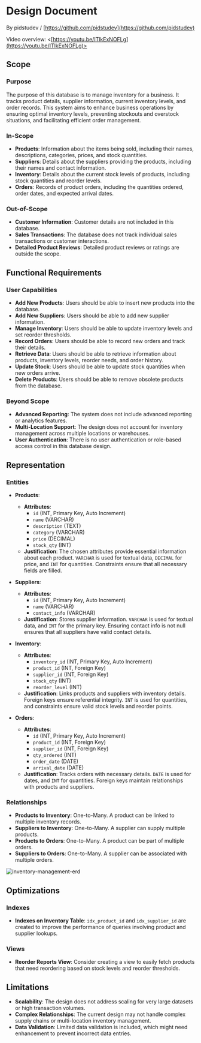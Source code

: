 # Design Document

By pidstudev / [https://github.com/pidstudev](https://github.com/pidstudev)

Video overview: <[https://youtu.be/ITlkExNOFLg](https://youtu.be/ITlkExNOFLg)>

## Scope

### Purpose
The purpose of this database is to manage inventory for a business. It tracks product details, supplier information, current inventory levels, and order records. This system aims to enhance business operations by ensuring optimal inventory levels, preventing stockouts and overstock situations, and facilitating efficient order management.

### In-Scope
- **Products**: Information about the items being sold, including their names, descriptions, categories, prices, and stock quantities.
- **Suppliers**: Details about the suppliers providing the products, including their names and contact information.
- **Inventory**: Details about the current stock levels of products, including stock quantities and reorder levels.
- **Orders**: Records of product orders, including the quantities ordered, order dates, and expected arrival dates.

### Out-of-Scope
- **Customer Information**: Customer details are not included in this database.
- **Sales Transactions**: The database does not track individual sales transactions or customer interactions.
- **Detailed Product Reviews**: Detailed product reviews or ratings are outside the scope.

## Functional Requirements

### User Capabilities
- **Add New Products**: Users should be able to insert new products into the database.
- **Add New Suppliers**: Users should be able to add new supplier information.
- **Manage Inventory**: Users should be able to update inventory levels and set reorder thresholds.
- **Record Orders**: Users should be able to record new orders and track their details.
- **Retrieve Data**: Users should be able to retrieve information about products, inventory levels, reorder needs, and order history.
- **Update Stock**: Users should be able to update stock quantities when new orders arrive.
- **Delete Products**: Users should be able to remove obsolete products from the database.

### Beyond Scope
- **Advanced Reporting**: The system does not include advanced reporting or analytics features.
- **Multi-Location Support**: The design does not account for inventory management across multiple locations or warehouses.
- **User Authentication**: There is no user authentication or role-based access control in this database design.

## Representation

### Entities

- **Products**:
  - **Attributes**:
    - `id` (INT, Primary Key, Auto Increment)
    - `name` (VARCHAR)
    - `description` (TEXT)
    - `category` (VARCHAR)
    - `price` (DECIMAL)
    - `stock_qty` (INT)
  - **Justification**: The chosen attributes provide essential information about each product. `VARCHAR` is used for textual data, `DECIMAL` for price, and `INT` for quantities. Constraints ensure that all necessary fields are filled.

- **Suppliers**:
  - **Attributes**:
    - `id` (INT, Primary Key, Auto Increment)
    - `name` (VARCHAR)
    - `contact_info` (VARCHAR)
  - **Justification**: Stores supplier information. `VARCHAR` is used for textual data, and `INT` for the primary key. Ensuring contact info is not null ensures that all suppliers have valid contact details.

- **Inventory**:
  - **Attributes**:
    - `inventory_id` (INT, Primary Key, Auto Increment)
    - `product_id` (INT, Foreign Key)
    - `supplier_id` (INT, Foreign Key)
    - `stock_qty` (INT)
    - `reorder_level` (INT)
  - **Justification**: Links products and suppliers with inventory details. Foreign keys ensure referential integrity. `INT` is used for quantities, and constraints ensure valid stock levels and reorder points.

- **Orders**:
  - **Attributes**:
    - `id` (INT, Primary Key, Auto Increment)
    - `product_id` (INT, Foreign Key)
    - `supplier_id` (INT, Foreign Key)
    - `qty_ordered` (INT)
    - `order_date` (DATE)
    - `arrival_date` (DATE)
  - **Justification**: Tracks orders with necessary details. `DATE` is used for dates, and `INT` for quantities. Foreign keys maintain relationships with products and suppliers.

### Relationships
- **Products to Inventory**: One-to-Many. A product can be linked to multiple inventory records.
- **Suppliers to Inventory**: One-to-Many. A supplier can supply multiple products.
- **Products to Orders**: One-to-Many. A product can be part of multiple orders.
- **Suppliers to Orders**: One-to-Many. A supplier can be associated with multiple orders.

![inventory-management-erd](https://mermaid.ink/img/pako:eNq1lNtu4jAQhl_F8nX7AtxFHLRRS0sBVXsRCXntKbWa2OnEQULAu-9MTA4tVN3Van3lsT9P5v898UFqb0COJODEqi2qInOCxgK9qXWoxCHGPNKHtbBGLO5EJhdoC4V7cQf7TPbIc7Ic_0iWwqkCGqrJIh4oHGLr6c-1MFBptGWw3g3QSb96LbFWAbaePtyfGJ-XhvhkOk7nyb0o0ephIQuOhyBrqoLXb5v3wElXPBdPtXLBhi7lKXNxsqrLMreA_-hLm-bCmE6md0HpsLHuxQ_5cVwXKa1fFJe6HbjA5nwurt3YfFMmw2W0itEZozOPYLfuGlqdy_oj9luTWxLBo6GkOewgJ3oZY3HP8YXoR9772-v4jzpJ4aapFwyBrcZYJpgPPZqspyJKNdTCRDeQmFBwwSlEu1N5SyYx_MB2lnT_7vF4e-sPfV-M6GTTQdZV7am-o6_R592O_pw6us9k6nReGxJt3Zepe3quDIhfjXnMyhtZABbKGnqJmqvMZHgF_jeYNgrfGD0Rp-rgV3un5ShgDTcSfb19laMXlVcU1SUbdH7JWgSMJT3z-M41z93pNwZ8jfo)

## Optimizations

### Indexes
- **Indexes on Inventory Table**: `idx_product_id` and `idx_supplier_id` are created to improve the performance of queries involving product and supplier lookups.

### Views
- **Reorder Reports View**: Consider creating a view to easily fetch products that need reordering based on stock levels and reorder thresholds.

## Limitations

- **Scalability**: The design does not address scaling for very large datasets or high transaction volumes.
- **Complex Relationships**: The current design may not handle complex supply chains or multi-location inventory management.
- **Data Validation**: Limited data validation is included, which might need enhancement to prevent incorrect data entries.
